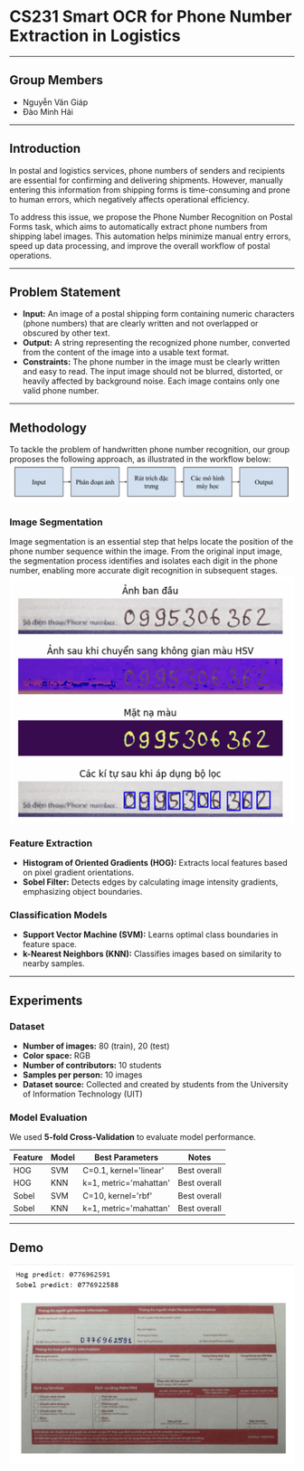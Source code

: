 # CS231 Smart OCR for Phone Number Extraction in Logistics

---

## Group Members
- Nguyễn Văn Giáp
- Đào Minh Hải

---

## Introduction
In postal and logistics services, phone numbers of senders and recipients are essential for confirming and delivering shipments. However, manually entering this information from shipping forms is time-consuming and prone to human errors, which negatively affects operational efficiency.

To address this issue, we propose the Phone Number Recognition on Postal Forms task, which aims to automatically extract phone numbers from shipping label images. This automation helps minimize manual entry errors, speed up data processing, and improve the overall workflow of postal operations.

---

## Problem Statement
- **Input:** An image of a postal shipping form containing numeric characters (phone numbers) that are clearly written and not overlapped or obscured by other text.
- **Output:** A string representing the recognized phone number, converted from the content of the image into a usable text format.
- **Constraints:** The phone number in the image must be clearly written and easy to read. The input image should not be blurred, distorted, or heavily affected by background noise. Each image contains only one valid phone number.

---

## Methodology

To tackle the problem of handwritten phone number recognition, our group proposes the following approach, as illustrated in the workflow below:
![Pipeline](img/method.png)

### Image Segmentation

Image segmentation is an essential step that helps locate the position of the phone number sequence within the image. From the original input image, the segmentation process identifies and isolates each digit in the phone number, enabling more accurate digit recognition in subsequent stages.
![Image Segmentation Process](img/segm.png)

### Feature Extraction
- **Histogram of Oriented Gradients (HOG):** Extracts local features based on pixel gradient orientations.
- **Sobel Filter:** Detects edges by calculating image intensity gradients, emphasizing object boundaries.

### Classification Models
- **Support Vector Machine (SVM):** Learns optimal class boundaries in feature space.  
- **k-Nearest Neighbors (KNN):** Classifies images based on similarity to nearby samples.

---

## Experiments

### Dataset
- **Number of images:** 80 (train), 20 (test)
- **Color space:** RGB
- **Number of contributors:** 10 students
- **Samples per person:** 10 images
- **Dataset source:** Collected and created by students from the University of Information Technology (UIT)

### Model Evaluation
We used **5-fold Cross-Validation** to evaluate model performance.

| Feature | Model | Best Parameters | Notes |
|----------|--------|------------------|--------|
| HOG | SVM | C=0.1, kernel='linear' | Best overall |
| HOG | KNN | k=1, metric='mahattan' | Best overall |
| Sobel | SVM | C=10, kernel='rbf' | Best overall |
| Sobel | KNN | k=1, metric='mahattan' | Best overall |

---

## Demo
![Demo](img/demo.png)
